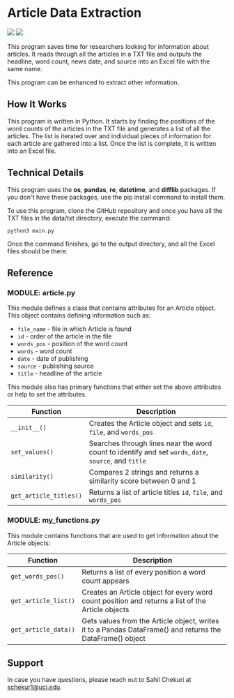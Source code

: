 # Article Data Extraction
<img src='https://img.shields.io/badge/Python-3776AB?style=plastic&logo=python&logoColor=white'> <img src='https://img.shields.io/badge/Excel-217346?style=plastic&logo=microsoft-excel&logoColor=white'> 

This program saves time for researchers looking for information about articles. It reads through all the articles in a TXT file and outputs the headline, word count, news date, and source into an Excel file with the same name.

This program can be enhanced to extract other information.

## How It Works

This program is written in Python. It starts by finding the positions of the word counts of the articles in the TXT file and generates a list of all the articles. The list is iterated over and individual pieces of information for each article are gathered into a list. Once the list is complete, it is written into an Excel file.

## Technical Details

This program uses the **os**, **pandas**, **re**, **datetime**, and **difflib** packages. If you don't have these packages, use the pip install command to install them.

To use this program, clone the GitHub repository and once you have all the TXT files in the data/txt directory, execute the command:
```
python3 main.py
```
Once the command finishes, go to the output directory, and all the Excel files should be there.

## Reference

### MODULE: article.py

This module defines a class that contains attributes for an Article object. This object contains defining information such as:

- `file_name` - file in which Article is found
- `id` - order of the article in the file
- `words_pos` - position of the word count
- `words` - word count
- `date` - date of publishing
- `source` - publishing source
- `title` - headline of the article

This module also has primary functions that either set the above attributes or help to set the attributes.

| Function  | Description | 
| --------- | ----------- | 
| `__init__()`   | Creates the Article object and sets `id`, `file`, and `words_pos` |
| `set_values()` | Searches through lines near the word count to identify and set  `words`, `date`, `source`, and `title` |
| `similarity()` | Compares 2 strings and returns a similarity score between 0 and 1 | 
| `get_article_titles()` | Returns a list of article titles  `id`, `file`, and `words_pos` |

### MODULE: my_functions.py

This module contains functions that are used to get information about the Article objects:

| Function  | Description | 
| --------- | ----------- | 
| `get_words_pos()` | Returns a list of every position a word count appears |
| `get_article_list()` | Creates an Article object for every word count position and returns a list of the Article objects |
| `get_article_data()` | Gets values from the Article object, writes it to a Pandas DataFrame() and returns the DataFrame() object |

## Support

In case you have questions, please reach out to Sahil Chekuri at schekur1@uci.edu.
